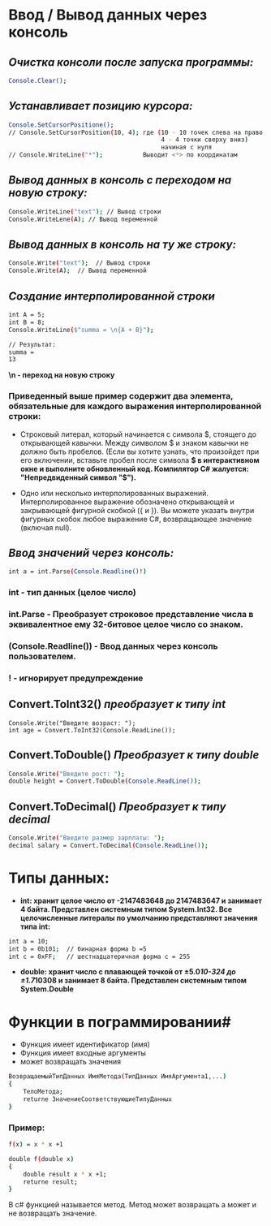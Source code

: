 # Ввод / Вывод данных через консоль
## _Очистка консоли после запуска программы:_
```sh
Console.Clear();
```
## _Устанавливает позицию курсора:_
```sh
Console.SetCursorPositione();
// Console.SetCursorPosition(10, 4); где (10 - 10 точек слева на право
                                          4 - 4 точки сверху вниз)
                                          начиная с нуля
// Console.WriteLine("*");           Выводит <*> по координатам
```
## _Вывод данных в консоль с переходом на новую строку:_ ##
```sh
Console.WriteLine("text"); // Вывод строки
Console.WriteLene(A); // Вывод переменной
```
## _Вывод данных в консоль на ту же строку:_ ##
```sh
Console.Write("text");  // Вывод строки
Console.Write(A);  // Вывод переменной
```

##  _Создание интерполированной строки_ ##
```sh
int A = 5;
int B = 8;
Console.WriteLine($"summa = \n{A + B}");

// Результат:
summa = 
13
```
__\n - переход на новую строку__
### Приведенный выше пример содержит два элемента, обязательные для каждого выражения интерполированной строки:
* Строковый литерал, который начинается с символа $, стоящего до открывающей кавычки. Между символом $ и знаком кавычки не должно быть пробелов. (Если вы хотите узнать, что произойдет при его включении, вставьте пробел после символа __$ в интерактивном окне и выполните обновленный код. Компилятор C# жалуется: "Непредвиденный символ "$").__

* Одно или несколько интерполированных выражений. Интерполированное выражение обозначено открывающей и закрывающей фигурной скобкой ({ и }). Вы можете указать внутри фигурных скобок любое выражение C#, возвращающее значение (включая null).

## _Ввод значений через консоль:_
```sh
int a = int.Parse(Console.Readline()!)
```
### int - тип данных (целое число)
### int.Parse - Преобразует строковое представление числа в эквивалентное ему 32-битовое целое число со знаком.
### (Console.Readline()) - Ввод данных через консоль пользователем.
### ! - игнорирует предупреждение

## Convert.ToInt32() _преобразует к типу int_
```SH
Console.Write("Введите возраст: ");
int age = Convert.ToInt32(Console.ReadLine());
```
## Convert.ToDouble() _Преобразует к типу double_
```sh
Console.Write("Введите рост: ");
double height = Convert.ToDouble(Console.ReadLine());
```
## Convert.ToDecimal() _Преобразует к типу decimal_
```sh
Console.Write("Введите размер зарплаты: ");
decimal salary = Convert.ToDecimal(Console.ReadLine());
```

# Типы данных:
* __int: хранит целое число от -2147483648 до 2147483647 и занимает 4 байта. Представлен системным типом System.Int32. Все целочисленные литералы по умолчанию представляют значения типа int:__
```sh
int a = 10;
int b = 0b101;  // бинарная форма b =5
int c = 0xFF;   // шестнадцатеричная форма c = 255
```

* __double: хранит число с плавающей точкой от ±5.0*10-324 до ±1.7*10308 и занимает 8 байта. Представлен системным типом System.Double__

# Функции в пограммировании#

* Функция имеет идентификатор (имя)
* Функция имеет входные аргументы
* может возвращать значения

```sh
ВозвращаемыйТипДанных ИмяМетода(ТипДанных ИмяАргумента1,...)
{
    ТелоМетода;
    returne ЗначениеСоответствующиеТипуДанных
}
```

### Пример: ###

```sh
f(x) = x * x +1

double f(double x)
{
    double result x * x +1;
    returne result;
}
```

В c# функцией называется метод. Метод может возвращать а может и не возвращать значение. 